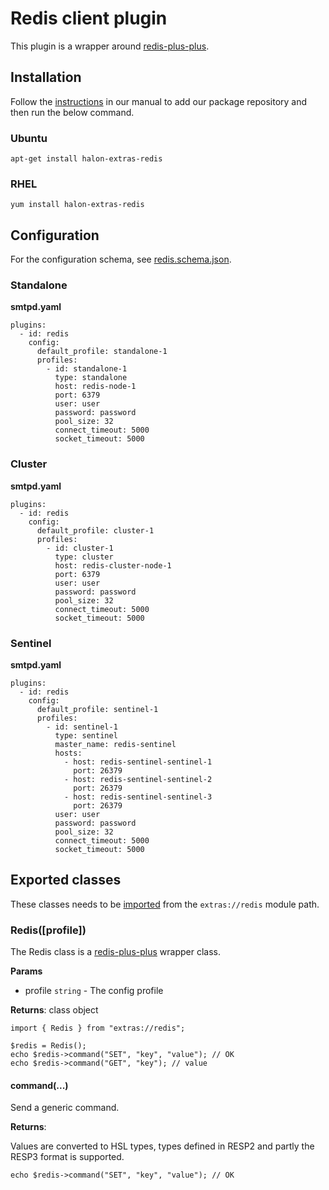 # Redis client plugin

This plugin is a wrapper around [redis-plus-plus](https://github.com/sewenew/redis-plus-plus).

## Installation

Follow the [instructions](https://docs.halon.io/manual/comp_install.html#installation) in our manual to add our package repository and then run the below command.

### Ubuntu

```
apt-get install halon-extras-redis
```

### RHEL

```
yum install halon-extras-redis
```

## Configuration

For the configuration schema, see [redis.schema.json](redis.schema.json).

### Standalone

**smtpd.yaml**

```
plugins:
  - id: redis
    config:
      default_profile: standalone-1
      profiles:
        - id: standalone-1
          type: standalone
          host: redis-node-1
          port: 6379
          user: user
          password: password
          pool_size: 32
          connect_timeout: 5000
          socket_timeout: 5000
```

### Cluster

**smtpd.yaml**

```
plugins:
  - id: redis
    config:
      default_profile: cluster-1
      profiles:
        - id: cluster-1
          type: cluster
          host: redis-cluster-node-1
          port: 6379
          user: user
          password: password
          pool_size: 32
          connect_timeout: 5000
          socket_timeout: 5000
```

### Sentinel

**smtpd.yaml**

```
plugins:
  - id: redis
    config:
      default_profile: sentinel-1
      profiles:
        - id: sentinel-1
          type: sentinel
          master_name: redis-sentinel
          hosts:
            - host: redis-sentinel-sentinel-1
              port: 26379
            - host: redis-sentinel-sentinel-2
              port: 26379
            - host: redis-sentinel-sentinel-3
              port: 26379
          user: user
          password: password
          pool_size: 32
          connect_timeout: 5000
          socket_timeout: 5000
```

## Exported classes

These classes needs to be [imported](https://docs.halon.io/hsl/structures.html#import) from the `extras://redis` module path.

### Redis([profile])

The Redis class is a [redis-plus-plus](https://github.com/sewenew/redis-plus-plus) wrapper class.

**Params**

- profile `string` - The config profile

**Returns**: class object

```
import { Redis } from "extras://redis";

$redis = Redis();
echo $redis->command("SET", "key", "value"); // OK
echo $redis->command("GET", "key"); // value
```

#### command(...)

Send a generic command.

**Returns**:

Values are converted to HSL types, types defined in RESP2 and partly the RESP3 format is supported.

```
echo $redis->command("SET", "key", "value"); // OK
```
